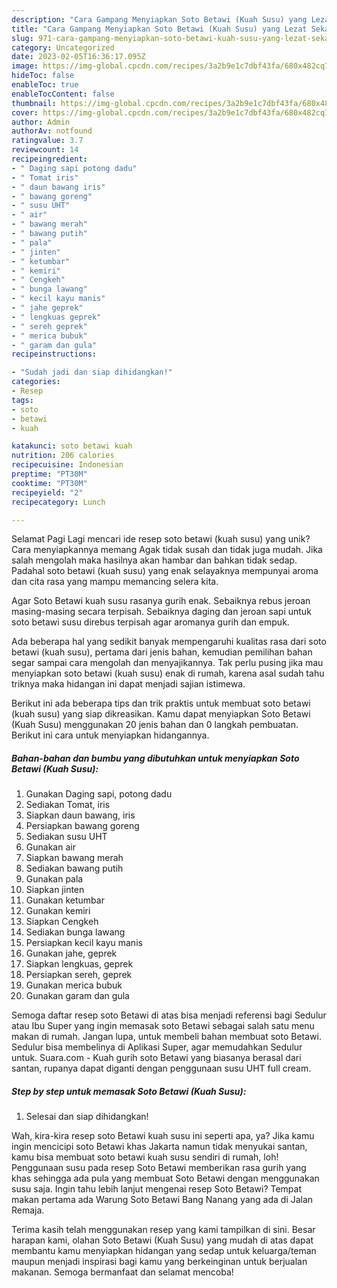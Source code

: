 ```yaml
---
description: "Cara Gampang Menyiapkan Soto Betawi (Kuah Susu) yang Lezat Sekali"
title: "Cara Gampang Menyiapkan Soto Betawi (Kuah Susu) yang Lezat Sekali"
slug: 971-cara-gampang-menyiapkan-soto-betawi-kuah-susu-yang-lezat-sekali
category: Uncategorized
date: 2023-02-05T16:36:17.095Z
image: https://img-global.cpcdn.com/recipes/3a2b9e1c7dbf43fa/680x482cq70/soto-betawi-kuah-susu-foto-resep-utama.jpg
hideToc: false
enableToc: true
enableTocContent: false
thumbnail: https://img-global.cpcdn.com/recipes/3a2b9e1c7dbf43fa/680x482cq70/soto-betawi-kuah-susu-foto-resep-utama.jpg
cover: https://img-global.cpcdn.com/recipes/3a2b9e1c7dbf43fa/680x482cq70/soto-betawi-kuah-susu-foto-resep-utama.jpg
author: Admin
authorAv: notfound
ratingvalue: 3.7
reviewcount: 14
recipeingredient:
- " Daging sapi potong dadu"
- " Tomat iris"
- " daun bawang iris"
- " bawang goreng"
- " susu UHT"
- " air"
- " bawang merah"
- " bawang putih"
- " pala"
- " jinten"
- " ketumbar"
- " kemiri"
- " Cengkeh"
- " bunga lawang"
- " kecil kayu manis"
- " jahe geprek"
- " lengkuas geprek"
- " sereh geprek"
- " merica bubuk"
- " garam dan gula"
recipeinstructions:

- "Sudah jadi dan siap dihidangkan!"
categories:
- Resep
tags:
- soto
- betawi
- kuah

katakunci: soto betawi kuah 
nutrition: 206 calories
recipecuisine: Indonesian
preptime: "PT30M"
cooktime: "PT30M"
recipeyield: "2"
recipecategory: Lunch

---
```



Selamat Pagi Lagi mencari ide resep soto betawi (kuah susu) yang unik? Cara menyiapkannya memang Agak tidak susah dan tidak juga mudah. Jika salah mengolah maka hasilnya akan hambar dan bahkan tidak sedap. Padahal soto betawi (kuah susu) yang enak selayaknya mempunyai aroma dan cita rasa yang mampu memancing selera kita.


Agar Soto Betawi kuah susu rasanya gurih enak. Sebaiknya rebus jeroan masing-masing secara terpisah. Sebaiknya daging dan jeroan sapi untuk soto betawi susu direbus terpisah agar aromanya gurih dan empuk.

Ada beberapa hal yang sedikit banyak mempengaruhi kualitas rasa dari soto betawi (kuah susu), pertama dari jenis bahan, kemudian pemilihan bahan segar sampai cara mengolah dan menyajikannya. Tak perlu pusing jika mau menyiapkan soto betawi (kuah susu) enak di rumah, karena asal sudah tahu triknya maka hidangan ini dapat menjadi sajian istimewa.


Berikut ini ada beberapa tips dan trik praktis untuk membuat soto betawi (kuah susu) yang siap dikreasikan. Kamu dapat menyiapkan Soto Betawi (Kuah Susu) menggunakan 20 jenis bahan dan 0 langkah pembuatan. Berikut ini cara untuk menyiapkan hidangannya.

<!--inarticleads1-->

##### Bahan-bahan dan bumbu yang dibutuhkan untuk menyiapkan Soto Betawi (Kuah Susu):

1. Gunakan  Daging sapi, potong dadu
1. Sediakan  Tomat, iris
1. Siapkan  daun bawang, iris
1. Persiapkan  bawang goreng
1. Sediakan  susu UHT
1. Gunakan  air
1. Siapkan  bawang merah
1. Sediakan  bawang putih
1. Gunakan  pala
1. Siapkan  jinten
1. Gunakan  ketumbar
1. Gunakan  kemiri
1. Siapkan  Cengkeh
1. Sediakan  bunga lawang
1. Persiapkan  kecil kayu manis
1. Gunakan  jahe, geprek
1. Siapkan  lengkuas, geprek
1. Persiapkan  sereh, geprek
1. Gunakan  merica bubuk
1. Gunakan  garam dan gula


Semoga daftar resep soto Betawi di atas bisa menjadi referensi bagi Sedulur atau Ibu Super yang ingin memasak soto Betawi sebagai salah satu menu makan di rumah. Jangan lupa, untuk membeli bahan membuat soto Betawi. Sedulur bisa membelinya di Aplikasi Super, agar memudahkan Sedulur untuk. Suara.com - Kuah gurih soto Betawi yang biasanya berasal dari santan, rupanya dapat diganti dengan penggunaan susu UHT full cream. 

<!--inarticleads2-->

##### Step by step untuk memasak Soto Betawi (Kuah Susu):


1. Selesai dan siap dihidangkan!

Wah, kira-kira resep soto Betawi kuah susu ini seperti apa, ya? Jika kamu ingin mencicipi soto Betawi khas Jakarta namun tidak menyukai santan, kamu bisa membuat soto betawi kuah susu sendiri di rumah, loh! Penggunaan susu pada resep Soto Betawi memberikan rasa gurih yang khas sehingga ada pula yang membuat Soto Betawi dengan menggunakan susu saja. Ingin tahu lebih lanjut mengenai resep Soto Betawi? Tempat makan pertama ada Warung Soto Betawi Bang Nanang yang ada di Jalan Remaja. 

Terima kasih telah menggunakan resep yang kami tampilkan di sini. Besar harapan kami, olahan Soto Betawi (Kuah Susu) yang mudah di atas dapat membantu kamu menyiapkan hidangan yang sedap untuk keluarga/teman maupun menjadi inspirasi bagi kamu yang berkeinginan untuk berjualan makanan. Semoga bermanfaat dan selamat mencoba!
